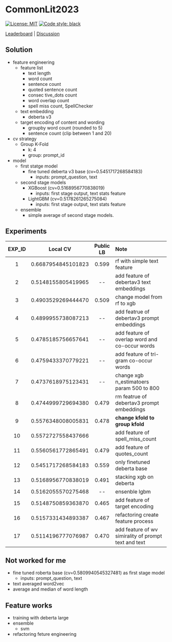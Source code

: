 # CommonLit2023

[![License: MIT](https://img.shields.io/badge/License-MIT-yellow.svg)](https://opensource.org/licenses/MIT)
[![Code style: black](https://img.shields.io/badge/code%20style-black-000000.svg)](https://github.com/psf/black)

[Leaderboard](https://www.kaggle.com/competitions/commonlit-evaluate-student-summaries/leaderboard) | [Discussion](https://www.kaggle.com/competitions/commonlit-evaluate-student-summaries/discussion?sort=published)

## Solution

- feature engineering
  - feature list
    - text length
    - word count
    - sentence count
    - quoted sentence count
    - consec tive_dots count
    - word overlap count
    - spell miss count, SpellChecker
  - text embedding
    - deberta v3
  - target encoding of content and wording
    - groupby word count (rounded to 5)
    - sentence count (clip between 1 and 20)
- cv strategy
  - Group K-Fold
    - k: 4
    - group:  prompt_id
- model
  - first statge model
    - fine tuned deberta v3 base (cv=0.5451717268584183)
      - inputs: prompt_question, text
  - second stage models
    - XGBoost (cv=0.5168956770838019)
      - inputs: first stage output, text stats feature
    - LightGBM (cv=0.5178261265275084)
      - inputs: first stage output, text stats feature
  - ensemble
    - simple average of second stage models.

## Experiments

| EXP_ID | Local CV | Public LB | Note |
| :---: | :---: | :---: | :--- |
| 1 | 0.6687954845101823 | 0.599 | rf with simple text feature |
| 2 | 0.5148155805419965 | -- | add feature of debertav3 text embeddings |
| 3 | 0.4903529269444470 | 0.509 | change model from rf to xgb |
| 4 | 0.4899955738087213 | -- | add featrue of debertav3 prompt embeddings |
| 5 | 0.4785185756657641 | -- | add feature of overlap word and co-occur words |
| 6 | 0.4759433370779221 | -- | add feature of tri-gram co-occur words |
| 7 | 0.4737618975123431 | -- | change xgb n_estimatoers param 500 to 800 |
| 8 | 0.4744999729694380 | 0.479 | rm featrue of debertav3 prompt embeddings |
| 9 | 0.5576348008005831 | 0.478 | **change kfold to group kfold** |
| 10 | 0.5572727558437666 |  | add feature of spell_miss_count |
| 11 | 0.5560561772865491 | 0.479 | add feature of quotes_count |
| 12 | 0.5451717268584183 | 0.559 | only finetuned deberta base |
| 13 | 0.5168956770838019 | 0.491 | stacking xgb on deberta |
| 14 | 0.5162055570275468 | -- | ensenble lgbm |
| 15 | 0.5148750859363870 | 0.465 | add feature of target encoding |
| 16 | 0.5157331434893387 | 0.467 | refactoring create feature process |
| 17 | 0.5114196777076987 | 0.470 | add feature of wv simirality of prompt text and text |

## Not worked for me

- fine tuned roberta base (cv=0.5809940545327481) as first stage model
  - inputs: prompt_question, text
- text averaged word2vec
- average and median of word length

## Feature works

- training with deberta large
- ensemble
  - svm
- refactoring feture engineering
